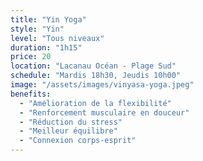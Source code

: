 ```yaml
---
title: "Yin Yoga"
style: "Yin"
level: "Tous niveaux"
duration: "1h15"
price: 20
location: "Lacanau Océan - Plage Sud"
schedule: "Mardis 18h30, Jeudis 10h00"
image: "/assets/images/vinyasa-yoga.jpeg"
benefits:
  - "Amélioration de la flexibilité"
  - "Renforcement musculaire en douceur"
  - "Réduction du stress"
  - "Meilleur équilibre"
  - "Connexion corps-esprit"
---
```

